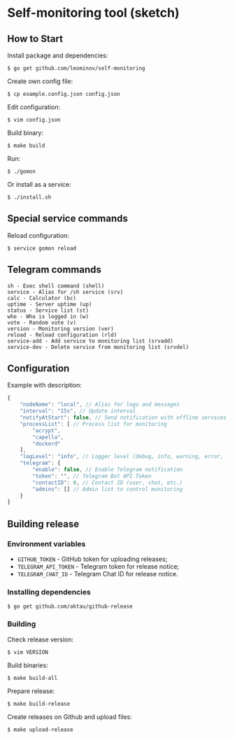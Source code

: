 # Self-monitoring tool (sketch)

## How to Start

Install package and dependencies:

```shell
$ go get github.com/leominov/self-monitoring
```

Create own config file:

```shell
$ cp example.config.json config.json
```

Edit configuration:

```shell
$ vim config.json
```

Build binary:

```shell
$ make build
```

Run:

```shell
$ ./gomon
```

Or install as a service:

```shell
$ ./install.sh
```

## Special service commands

Reload configuration:

```shell
$ service gomon reload
```

## Telegram commands

```
sh - Exec shell command (shell)
service - Alias for /sh service (srv)
calc - Calculator (bc)
uptime - Server uptime (up)
status - Service list (st)
who - Who is logged in (w)
vote - Random vote (v)
version - Monitoring version (ver)
reload - Reload configuration (rld)
service-add - Add service to monitoring list (srvadd)
service-dev - Delete service from monitoring list (srvdel)
```

## Configuration

Example with description:

```javascript
{
    "nodeName": "local", // Alias for logs and messages
    "interval": "15s", // Update interval
    "notifyAtStart": false, // Send notification with offline services on start
    "processList": [ // Process list for monitoring
        "acrypt",
        "capella",
        "dockerd"
    ],
    "logLevel": "info", // Logger level (debug, info, warning, error, fatal, panic)
    "telegram": {
        "enable": false, // Enable Telegram notification
        "token": "", // Telegram Bot API Token
        "contactID": 0, // Contact ID (user, chat, etc.)
        "admins": [] // Admin list to control monitoring
    }
}
```

## Building release

### Environment variables

* `GITHUB_TOKEN` - GitHub token for uploading releases;
* `TELEGRAM_API_TOKEN` - Telegram token for release notice;
* `TELEGRAM_CHAT_ID` - Telegram Chat ID for release notice.

### Installing dependencies

```shell
$ go get github.com/aktau/github-release
```

### Building

Check release version:

```shell
$ vim VERSION
```

Build binaries:

```shell
$ make build-all
```

Prepare release:

```shell
$ make build-release
```

Create releases on Github and upload files:

```shell
$ make upload-release
```

